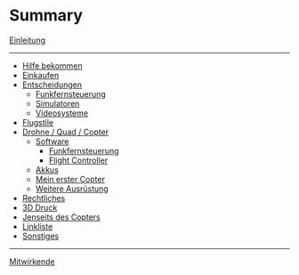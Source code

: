 # Summary

[Einleitung](000_introduction.md)

-----------

- [Hilfe bekommen](001_getting_help.md)
- [Einkaufen](002_buying_stuff.md)
- [Entscheidungen]()
  - [Funkfernsteuerung](003_radio.md)
  - [Simulatoren](004_simulators.md)
  - [Videosysteme](005_video_systems.md)
- [Flugstile](006_flight_styles.md)
- [Drohne / Quad / Copter](007_copters.md)
  - [Software]()
    - [Funkfernsteuerung](008_radio_software.md)
    - [Flight Controller](009_software_flight_controller.md)
  - [Akkus](010_battery.md)
  - [Mein erster Copter](011_my_first_copter.md)
  - [Weitere Ausrüstung](012_additional_equipment.md)
- [Rechtliches](013_legal_stuff.md)
- [3D Druck](014_3d_printing.md)
- [Jenseits des Copters](015_beyond_multi_rotors.md)
- [Linkliste](016_linklist.md)
- [Sonstiges](017_miscealous.md)

-----------

[Mitwirkende](CONTRIBUTORS.md)
